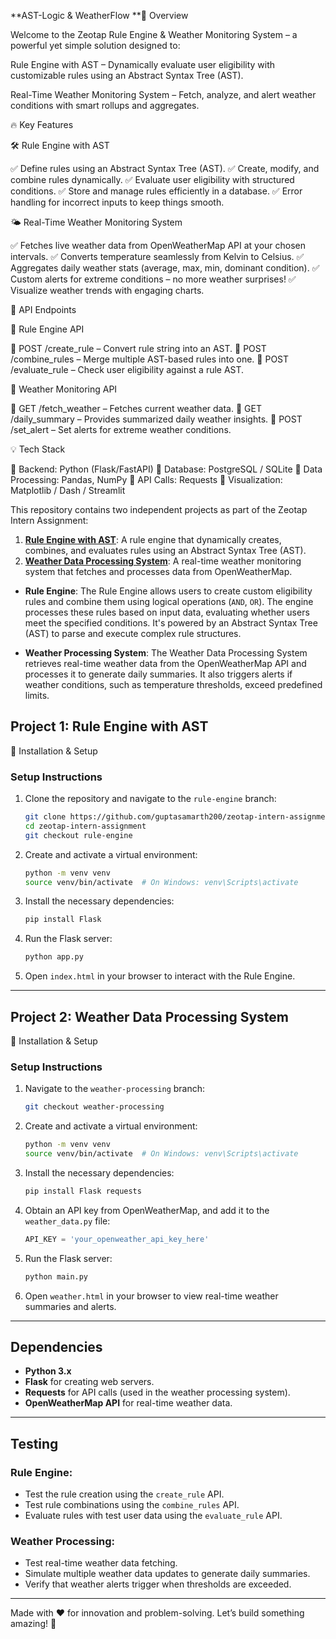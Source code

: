 **AST-Logic & WeatherFlow
**🌟 Overview

Welcome to the Zeotap Rule Engine & Weather Monitoring System – a powerful yet simple solution designed to:

Rule Engine with AST – Dynamically evaluate user eligibility with customizable rules using an Abstract Syntax Tree (AST).

Real-Time Weather Monitoring System – Fetch, analyze, and alert weather conditions with smart rollups and aggregates.

🔥 Key Features

🛠 Rule Engine with AST

✅ Define rules using an Abstract Syntax Tree (AST).
✅ Create, modify, and combine rules dynamically.
✅ Evaluate user eligibility with structured conditions.
✅ Store and manage rules efficiently in a database.
✅ Error handling for incorrect inputs to keep things smooth.

🌤 Real-Time Weather Monitoring System

✅ Fetches live weather data from OpenWeatherMap API at your chosen intervals.
✅ Converts temperature seamlessly from Kelvin to Celsius.
✅ Aggregates daily weather stats (average, max, min, dominant condition).
✅ Custom alerts for extreme conditions – no more weather surprises!
✅ Visualize weather trends with engaging charts.

🚀 API Endpoints

📌 Rule Engine API

🔹 POST /create_rule – Convert rule string into an AST.
🔹 POST /combine_rules – Merge multiple AST-based rules into one.
🔹 POST /evaluate_rule – Check user eligibility against a rule AST.

📌 Weather Monitoring API

🔹 GET /fetch_weather – Fetches current weather data.
🔹 GET /daily_summary – Provides summarized daily weather insights.
🔹 POST /set_alert – Set alerts for extreme weather conditions.

💡 Tech Stack

🔹 Backend: Python (Flask/FastAPI)
🔹 Database: PostgreSQL / SQLite
🔹 Data Processing: Pandas, NumPy
🔹 API Calls: Requests
🔹 Visualization: Matplotlib / Dash / Streamlit

This repository contains two independent projects as part of the Zeotap Intern Assignment:

1. **[Rule Engine with AST](https://github.com/guptasamarth200/zeotap-intern-assignment/tree/rule-engine)**: A rule engine that dynamically creates, combines, and evaluates rules using an Abstract Syntax Tree (AST).
2. **[Weather Data Processing System](https://github.com/guptasamarth200/zeotap-intern-assignment/tree/weather-processing)**: A real-time weather monitoring system that fetches and processes data from OpenWeatherMap.

- **Rule Engine**: The Rule Engine allows users to create custom eligibility rules and combine them using logical operations (`AND`, `OR`). The engine processes these rules based on input data, evaluating whether users meet the specified conditions. It's powered by an Abstract Syntax Tree (AST) to parse and execute complex rule structures.

- **Weather Processing System**: The Weather Data Processing System retrieves real-time weather data from the OpenWeatherMap API and processes it to generate daily summaries. It also triggers alerts if weather conditions, such as temperature thresholds, exceed predefined limits.

## Project 1: Rule Engine with AST
🎯 Installation & Setup  
### Setup Instructions

1. Clone the repository and navigate to the `rule-engine` branch:
    ```bash
    git clone https://github.com/guptasamarth200/zeotap-intern-assignment.git
    cd zeotap-intern-assignment
    git checkout rule-engine
    ```

2. Create and activate a virtual environment:
    ```bash
    python -m venv venv
    source venv/bin/activate  # On Windows: venv\Scripts\activate
    ```

3. Install the necessary dependencies:
    ```bash
    pip install Flask
    ```

4. Run the Flask server:
    ```bash
    python app.py
    ```

5. Open `index.html` in your browser to interact with the Rule Engine.

---

## Project 2: Weather Data Processing System
🎯 Installation & Setup

### Setup Instructions

1. Navigate to the `weather-processing` branch:
    ```bash
    git checkout weather-processing
    ```

2. Create and activate a virtual environment:
    ```bash
    python -m venv venv
    source venv/bin/activate  # On Windows: venv\Scripts\activate
    ```

3. Install the necessary dependencies:
    ```bash
    pip install Flask requests
    ```

4. Obtain an API key from OpenWeatherMap, and add it to the `weather_data.py` file:
    ```python
    API_KEY = 'your_openweather_api_key_here'
    ```

5. Run the Flask server:
    ```bash
    python main.py
    ```

6. Open `weather.html` in your browser to view real-time weather summaries and alerts.

---

## Dependencies

- **Python 3.x**
- **Flask** for creating web servers.
- **Requests** for API calls (used in the weather processing system).
- **OpenWeatherMap API** for real-time weather data.

---

## Testing

### Rule Engine:
- Test the rule creation using the `create_rule` API.
- Test rule combinations using the `combine_rules` API.
- Evaluate rules with test user data using the `evaluate_rule` API.

### Weather Processing:
- Test real-time weather data fetching.
- Simulate multiple weather data updates to generate daily summaries.
- Verify that weather alerts trigger when thresholds are exceeded.

---
Made with ❤️ for innovation and problem-solving. Let’s build something amazing! 🚀


